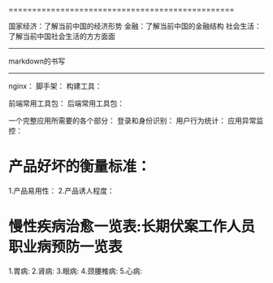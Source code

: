 
================================================

国家经济：了解当前中国的经济形势
金融：了解当前中国的金融结构
社会生活：了解当前中国社会生活的方方面面

-----------------------------------------------

markdown的书写

------------------------------------------------

nginx：
脚手架：
构建工具：

前端常用工具包：
后端常用工具包：

一个完整应用所需要的各个部分：
登录和身份识别：
用户行为统计：
应用异常监控：

# 产品好坏的衡量标准：
1.产品易用性：
2.产品诱人程度：

# 慢性疾病治愈一览表:长期伏案工作人员职业病预防一览表

1.胃病:
2.肾病:
3.眼病:
4.颈腰椎病:
5.心病:










